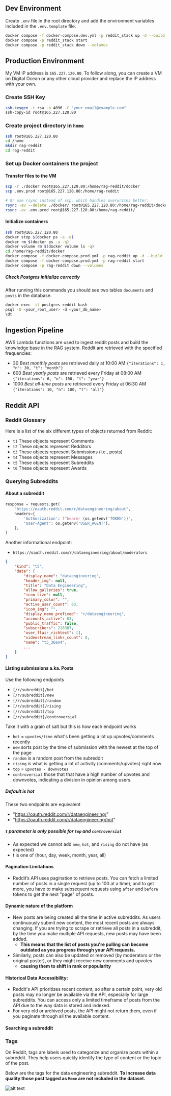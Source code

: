 ## Dev Environment
Create `.env` file in the root directory and add the environment variables included in the `.env.template` file.

```bash
docker compose -f docker-compose.dev.yml -p reddit_stack up -d --build
docker compose -p reddit_stack start
docker compose -p reddit_stack down --volumes
```

## Production Environment
My VM IP address is `165.227.120.80`. To follow along, you can create a VM on Digital Ocean or any other cloud provider and replace the IP address with your own.

### Create SSH Key
```bash
ssh-keygen -t rsa -b 4096 -C "your_email@example.com"
ssh-copy-id root@165.227.120.80
```

### Create project directory in `home`
```bash
ssh root@165.227.120.80
cd /home
mkdir rag-reddit
cd rag-reddit
```

### Set up Docker containers the project
#### Transfer files to the VM
```bash
scp -r ./docker root@165.227.120.80:/home/rag-reddit/docker
scp .env.prod root@165.227.120.80:/home/rag-reddit

# Or use rsync instead of scp, which handles overwrites better:
rsync -av --delete ./docker/ root@165.227.120.80:/home/rag-reddit/docker
rsync -av .env.prod root@165.227.120.80:/home/rag-reddit/
```

#### Initialize containers
```bash
ssh root@165.227.120.80
docker stop $(docker ps -a -q)
docker rm $(docker ps -a -q)
docker volume rm $(docker volume ls -q)
cd /home/rag-reddit/docker
docker compose -f docker-compose.prod.yml -p rag-reddit up -d --build
docker compose -f docker-compose.prod.yml -p rag-reddit start
docker compose -p rag-reddit down --volumes
```

##### Check Postgres initialize correctly
After running this commands you should see two tables `documents` and `posts` in the database.
```bash
docker exec -it postgres-reddit bash
psql -U <your_root_user> -d <your_db_name>
\dt
```

## Ingestion Pipeline
AWS Lambda functions are used to ingest reddit posts and build the knowledge base in the RAG system.
Reddit are retrieved with the specified frequencies:
- 30 *Best monthly posts* are retrieved daily at 10:00 AM `{"iterations": 1, "n": 30, "t": "month"}`
- 600 *Best yearly posts* are retrieved every Friday at 08:00 AM `{"iterations": 6, "n": 100, "t": "year"}`
- 1000 *Best all-time posts* are retrieved every Friday at 06:30 AM `{"iterations": 10, "n": 100, "t": "all"}`


## Reddit API

### Reddit Glossary
Here is a list of the six different types of objects returned from Reddit:    
- `t1` These objects represent Comments
- `t2` These objects represent Redditors           
- `t3` These objects represent Submissions (i.e., posts)
- `t4` These objects represent Messages
- `t5` These objects represent Subreddits   
- `t6` These objects represent Awards

### Querying Subreddits

#### About a subreddit
```python
response = requests.get(
    "https://oauth.reddit.com/r/dataengineering/about",
    headers={
        'Authorization': f"bearer {os.getenv('TOKEN')}",
        "User-Agent": os.getenv('USER_AGENT'),
    },
)
```
Another informational endpoint:
- `https://oauth.reddit.com/r/dataengineering/about/moderators`


```json
{
    "kind": "t5",
    "data": {
        "display_name": "dataengineering",
        "header_img": null,
        "title": "Data Engineering",
        "allow_galleries": true,
        "icon_size": null,
        "primary_color": "",
        "active_user_count": 63,
        "icon_img": "",
        "display_name_prefixed": "r/dataengineering",
        "accounts_active": 63,
        "public_traffic": false,
        "subscribers": 218387,
        "user_flair_richtext": [],
        "videostream_links_count": 0,
        "name": "t5_36en4",
        ...
    }
}
```
#### Listing submissions a.ka. Posts
Use the following endpoints
- `[/r/subreddit]/hot`
- `[/r/subreddit]/new`
- `[/r/subreddit]/random`
- `[/r/subreddit]/rising`
- `[/r/subreddit]/top`
- `[/r/subreddit]/controversial`

Take it with a grain of salt but this is how each endpoint works

- `hot` = `upvotes/time` what's been getting a lot up upvotes/comments recently
- `new` sorts post by the time of submission with the newest at the top of the page
- `random` is a random post from the subreddit
- `rising` is what is getting a lot of activity (comments/upvotes) right now
- `top` = `upvotes - downvotes`
- `controversial` those that that have a high number of upvotes and downvotes, indicating a division in opinion among users.

##### Default is hot
These two endpoints are equivalent
- "https://oauth.reddit.com/r/dataengineering/"
- "https://oauth.reddit.com/r/dataengineering/hot"

##### `t` parameter is only possible for `top` and `controversial`
- As expected we cannot add `new`, `hot`, and `rising` do not have (as expected)
- t is one of (hour, day, week, month, year, all)

#### Pagination Limitations
- Reddit’s API uses pagination to retrieve posts. You can fetch a limited number of posts in a single request (up to 100 at a time), and to get more, you have to make subsequent requests using `after` and `before` tokens to get the next "page" of posts.

#### Dynamic nature of the platform
- New posts are being created all the time in active subreddits. As users continuously submit new content, the most recent posts are always changing. If you are trying to scrape or retrieve all posts in a subreddit, by the time you make multiple API requests, new posts may have been added.
  - **This means that the list of posts you're pulling can become outdated as you progress through your API requests.**
- Similarly, posts can also be updated or removed (by moderators or the original poster), or they might receive new comments and upvotes
  - **causing them to shift in rank or popularity**

####  Historical Data Accessibility:
- Reddit's API prioritizes recent content, so after a certain point, very old posts may no longer be available via the API, especially for large subreddits. You can access only a limited timeframe of posts from the API due to the way data is stored and indexed.
- For very old or archived posts, the API might not return them, even if you paginate through all the available content.

#### Searching a subreddit

### Tags  

On Reddit, tags are labels used to categorize and organize posts within a subreddit. They help users quickly identify the type of content or the topic of the post.

Below are the tags for the data engineering subreddit. **To increase data quality those post tagged as `Meme` are not included in the dataset.**

![alt text](_docs/tags.png)